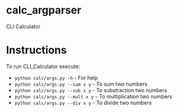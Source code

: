 # calc_argparser
CLI Calculator

# Instructions
To run CLI_Calculator execute:

- `python calc/args.py -h` - For help
- `python calc/args.py --sum x y` - To sum two numbers
- `python calc/args.py --sub x y` - To substraction two numbers
- `python calc/args.py --mult x y` - To multiplication two numbers
- `python calc/args.py --div x y` - To divide two numbers

